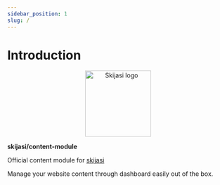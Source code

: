 ```yaml
---
sidebar_position: 1
slug: /
---
```


# Introduction

<p align="center">
  <a href="https://skijasi-docs.uatech.co.id/">
    <img src="img/skijasi-content-logo.png" width="150px" alt="Skijasi logo" />  
  </a>
  <p><b>skijasi/content-module</b></p>
</p>

<p align="left">Official content module for <a href="https://github.com/nadzorservera-croatia/skijasi">skijasi</a></p>
<p align="left">Manage your website content through dashboard easily out of the box.</p>
<br />
